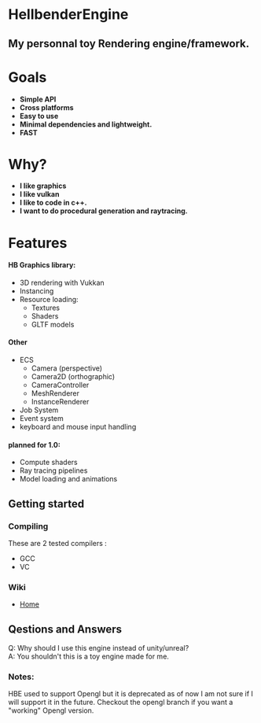 # HellbenderEngine
## My personnal toy Rendering engine/framework.
# Goals 
- **Simple API**
- **Cross platforms**
- **Easy to use**
- **Minimal dependencies and lightweight.**
- **FAST**

# Why?
- **I like graphics**
- **I like vulkan**
- **I like to code in c++.**
- **I want to do procedural generation and raytracing.**

# Features
#### HB Graphics library:
- 3D rendering with Vukkan
- Instancing
- Resource loading:
	 - Textures
	 - Shaders
	 - GLTF models

#### Other
- ECS
	- Camera (perspective)
	- Camera2D (orthographic)
	- CameraController 
	- MeshRenderer 
	- InstanceRenderer
- Job System
- Event system
- keyboard and mouse input handling

#### planned for 1.0:
- Compute shaders
- Ray tracing pipelines
- Model loading and animations

## Getting started

### Compiling
These are 2 tested compilers : 
- GCC
- VC

### Wiki
- [Home](https://github.com/Goutch/HellbenderEngine/wiki) 
## Qestions and Answers
Q: Why should I use this engine instead of unity/unreal?  
A: You shouldn't this is a toy engine made for me.  

### Notes:
HBE used to support Opengl but it is deprecated as of now I am not sure if I will support it in the future. Checkout the opengl branch if you want a "working" Opengl version.
